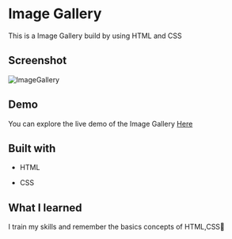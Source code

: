 
# Image Gallery
This is a Image Gallery build by using HTML and CSS
## Screenshot
![ImageGallery](https://github.com/user-attachments/assets/bdef4d80-cdc9-40b7-a5ea-9e798ee687c9)




## Demo
You can explore the live demo of the Image Gallery [Here]( https://vandana0456.github.io/Gallery-Image/)


##  Built with
* HTML
+ CSS


## What I learned
I train my skills and remember the basics concepts of HTML,CSS🙂
